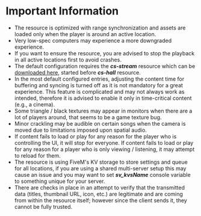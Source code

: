 # Important Information

* The resource is optimized with range synchronization and assets are loaded only when the player is around an active location.
* Very low-spec computers may experience a more downgraded experience.
* If you want to ensure the resource, you are advised to stop the playback in all active locations first to avoid crashes.
* The default configuration requires the _**cs-stream**_ resource which can be [downloaded here](https://github.com/criticalscripts-shop/cs-stream), started before _**cs-hall**_ resource.
* In the most default configured entries, adjusting the content time for buffering and syncing is turned off as it is not mandatory for a great experience. This feature is complicated and may not always work as intended, therefore it is advised to enable it only in time-critical content (e.g., a cinema).
* Some triangle / black textures may appear in monitors when there are a lot of players around, that seems to be a game texture bug.
* Minor crackling may be audible on certain songs when the camera is moved due to limitations imposed upon spatial audio.
* If content fails to load or play for any reason for the player who is controlling the UI, it will stop for everyone. If content fails to load or play for any reason for a player who is only viewing / listening, it may attempt to reload for them.
* The resource is using FiveM's KV storage to store settings and queue for all locations, if you are using a shared multi-server setup this may cause an issue and you may want to set _**sv\_kvsName**_ console variable to something unique for your server.
* There are checks in place in an attempt to verify that the transmitted data (titles, thumbnail URL, icon, etc.) are legitimate and are coming from within the resource itself; however since the client sends it, they cannot be fully trusted.

